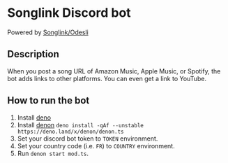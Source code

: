 # Songlink Discord bot

Powered by [Songlink/Odesli](https://odesli.co)

## Description
When you post a song URL of Amazon Music, Apple Music, or Spotify, the bot adds links to other platforms.
You can even get a link to YouTube.

## How to run the bot
1. Install [deno](https://deno.land)
2. Install [denon](https://deno.land/x/denon) `deno install -qAf --unstable https://deno.land/x/denon/denon.ts`
2. Set your discord bot token to `TOKEN` environment.
3. Set your country code (i.e. `FR`) to `COUNTRY` environment.
4. Run `denon start mod.ts`.